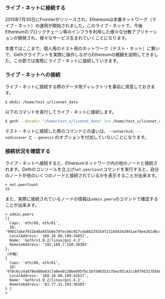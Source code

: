 ### ライブ・ネットに接続する

2015年7月30日にFrontierがリリースされ、Ethereumは本番ネットワーク（ライブ・ネット）の運用が開始されました。このライブ・ネットで、今後 Ethereumのブロックチェーン等のインフラを利用した様々な分散アプリケーションが開発され、様々なサービス生まれていくことになります。

本書ではここまで、個人用のテスト用のネットワーク（テスト・ネット）に繋いで、Gethクライアントを実際に操作しながらEthereumの概観を説明してきました。この節では実際にライブ・ネットに接続していきます。

### ライブ・ネットへの接続
ライブ・ネットに接続する際のデータ用ディレクトリを事前に用意しておきます。
```plain
$ mkdir /home/test_u/livenet_data
```
以下のコマンドを実行してライブ・ネットに接続します。
```bash
$ geth --datadir "/home/test_u/livenet_data" 2>> /home/test_u/livenet_data/e01.log &
```
テスト・ネットに接続した際のコマンドとの違いは、`--networkid`、`--nodiscover` と `--genesis` のオプションを付加していないことになります。

### 接続状況を確認する
ライブ・ネットへ接続すると、Ethereumネットワーク内の他のノードと接続されます。Gethのコンソールを立上げ`net.peerCount`コマンドを実行すると、自分のノードが他のいくつのノードと接続されているかを表示することが出来ます。
```
> net.peerCount
25
```
また、実際に接続されているノードの情報は`admin.peers`のコマンドで確認することが出来ます。
```plain
> admin.peers
[{
  Caps: 'eth/60, eth/61',
  ID: '99017abe7031b48a855b8e79fecb6c927cda88229354f21184d343941ae78ee261d0ccb9f9999f620f96bd729b2cb7c4e8cdf3218d71b016fe531ff439b81dcc',
  LocalAddress: '160.16.80.199:34057',
  Name: 'Geth/v1.0.2/linux/go1.4.2',
  RemoteAddress: '192.169.7.150:30303'
}, 
（中略）
{
  Caps: 'eth/60, eth/61',
  ID: '6f8c6cc4a878ed88e03c7a0ee01386e095fbc1bfd48352c7bec05142cc60795317b5b8c5e9afc9863a414541df4d5b1627a86418177857166171fd45497c75ab',
  LocalAddress: '160.16.80.199:41617',
  Name: 'Geth/v1.0.2/linux/go1.4.2',
  RemoteAddress: '83.77.31.183:30303'
} ]
>
```